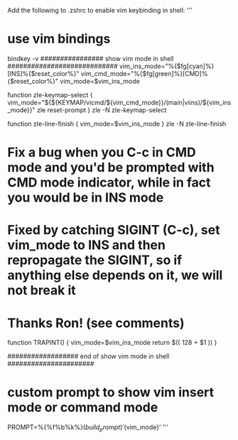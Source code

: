 Add the following to .zshrc to enable vim keybinding in shell:
'''
# use vim bindings
bindkey -v
################ show vim mode in shell ############################
vim_ins_mode="%{$fg[cyan]%}[INS]%{$reset_color%}"
vim_cmd_mode="%{$fg[green]%}[CMD]%{$reset_color%}"
vim_mode=$vim_ins_mode

function zle-keymap-select {
  vim_mode="${${KEYMAP/vicmd/${vim_cmd_mode}}/(main|viins)/${vim_ins_mode}}"
    zle reset-prompt
  }
zle -N zle-keymap-select

function zle-line-finish {
  vim_mode=$vim_ins_mode
}
zle -N zle-line-finish

# Fix a bug when you C-c in CMD mode and you'd be prompted with CMD mode indicator, while in fact you would be in INS mode
# Fixed by catching SIGINT (C-c), set vim_mode to INS and then repropagate the SIGINT, so if anything else depends on it, we will not break it
# Thanks Ron! (see comments)
function TRAPINT() {
 vim_mode=$vim_ins_mode
 return $(( 128 + $1 ))
} 

################## end of show vim mode in shell ######################

# custom prompt to show vim insert mode or command mode
PROMPT=%{%f%b%k%}$(build_prompt)'${vim_mode}'
'''
